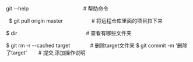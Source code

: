 git --help                                      # 帮助命令

 
$ git pull origin master                    # 将远程仓库里面的项目拉下来

$ dir                                                # 查看有哪些文件夹

$ git rm -r --cached target              # 删除target文件夹
$ git commit -m '删除了target'        # 提交,添加操作说明
